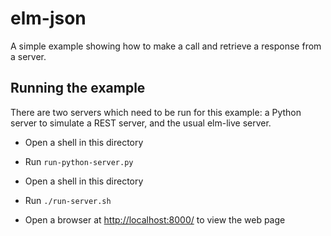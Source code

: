 # elm-json

A simple example showing how to make a call and retrieve a response from a server.

## Running the example

There are two servers which need to be run for this example: a Python server to simulate a REST server, and the usual elm-live server.

- Open a shell in this directory
- Run `run-python-server.py`

- Open a shell in this directory
- Run `./run-server.sh`
- Open a browser at <http://localhost:8000/> to view the web page

